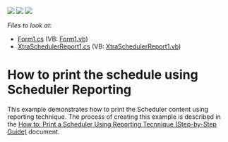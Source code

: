 <!-- default badges list -->
![](https://img.shields.io/endpoint?url=https://codecentral.devexpress.com/api/v1/VersionRange/128635781/16.1.4%2B)
[![](https://img.shields.io/badge/Open_in_DevExpress_Support_Center-FF7200?style=flat-square&logo=DevExpress&logoColor=white)](https://supportcenter.devexpress.com/ticket/details/E5005)
[![](https://img.shields.io/badge/📖_How_to_use_DevExpress_Examples-e9f6fc?style=flat-square)](https://docs.devexpress.com/GeneralInformation/403183)
<!-- default badges end -->
<!-- default file list -->
*Files to look at*:

* [Form1.cs](./CS/SchedulerReportingExample/Form1.cs) (VB: [Form1.vb](./VB/SchedulerReportingExample/Form1.vb))
* [XtraSchedulerReport1.cs](./CS/SchedulerReportingExample/XtraSchedulerReport1.cs) (VB: [XtraSchedulerReport1.vb](./VB/SchedulerReportingExample/XtraSchedulerReport1.vb))
<!-- default file list end -->
# How to print the schedule using Scheduler Reporting


<p>This example demonstrates how to print the Scheduler content using reporting technique. The process of creating this example is described in the <a href="http://help.devexpress.com/#WindowsForms/CustomDocument5729"><u>How to: Print a Scheduler Using Reporting Tecnnique (Step-by-Step Guide)</u></a> document.</p><br />


<br/>


